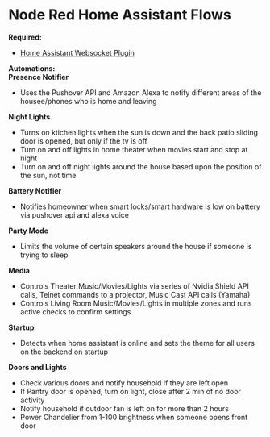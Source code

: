 # Node Red Home Assistant Flows
<b>Required:</b><br> 
- <a href="https://flows.nodered.org/node/node-red-contrib-home-assistant-websocket">Home Assistant Websocket Plugin</a>

<b>Automations:</b><br>
<b>Presence Notifier</b><br>
- Uses the Pushover API and Amazon Alexa to notify different areas of the housee/phones who is home and leaving

<b>Night Lights</b><br>
- Turns on ktichen lights when the sun is down and the back patio sliding door is opened, but only if the tv is off
- Turn on and off lights in home theater when movies start and stop at night
- Turn on and off night lights around the house based upon the position of the sun, not time

<b>Battery Notifier</b><br>
- Notifies homeowner when smart locks/smart hardware is low on battery via pushover api and alexa voice

<b>Party Mode</b><br>
- Limits the volume of certain speakers around the house if someone is trying to sleep

<b>Media</b><br>
- Controls Theater Music/Movies/Lights via series of Nvidia Shield API calls, Telnet commands to a projector, Music Cast API calls (Yamaha)
- Controls Living Room Music/Movies/Lights in multiple zones and runs active checks to confirm settings

<b>Startup</b><br>
- Detects when home assistant is online and sets the theme for all users on the backend on startup

<b>Doors and Lights</b><br>
- Check various doors and notify household if they are left open
- If Pantry door is opened, turn on light, close after 2 min of no door activity
- Notify household if outdoor fan is left on for more than 2 hours
- Power Chandelier from 1-100 brightness when someone opens front door
